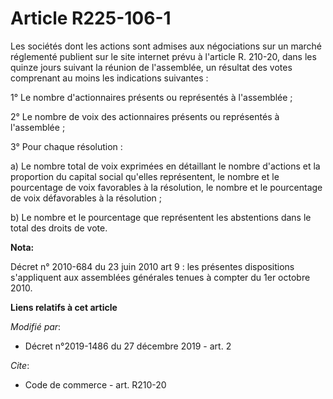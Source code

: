 # Article R225-106-1

Les sociétés dont les actions sont admises aux négociations sur un marché réglementé publient sur le site internet prévu à
l'article R. 210-20, dans les quinze jours suivant la réunion de l'assemblée, un résultat des votes comprenant au moins les
indications suivantes :

1° Le nombre d'actionnaires présents ou représentés à l'assemblée ;

2° Le nombre de voix des actionnaires présents ou représentés à l'assemblée ;

3° Pour chaque résolution :

a) Le nombre total de voix exprimées en détaillant le nombre d'actions et la proportion du capital social qu'elles
représentent, le nombre et le pourcentage de voix favorables à la résolution, le nombre et le pourcentage de voix
défavorables à la résolution ;

b) Le nombre et le pourcentage que représentent les abstentions dans le total des droits de vote.

**Nota:**

Décret n° 2010-684 du 23 juin 2010 art 9 : les présentes dispositions s'appliquent aux assemblées générales tenues à compter
du 1er octobre 2010.

**Liens relatifs à cet article**

_Modifié par_:

  - Décret n°2019-1486 du 27 décembre 2019 - art. 2

_Cite_:

  - Code de commerce - art. R210-20
